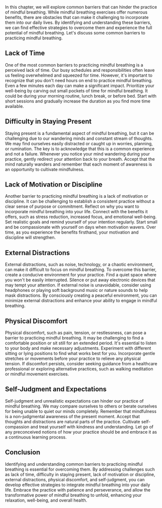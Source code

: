 
In this chapter, we will explore common barriers that can hinder the practice of mindful breathing. While mindful breathing exercises offer numerous benefits, there are obstacles that can make it challenging to incorporate them into our daily lives. By identifying and understanding these barriers, we can find effective strategies to overcome them and experience the full potential of mindful breathing. Let's discuss some common barriers to practicing mindful breathing.

## Lack of Time

One of the most common barriers to practicing mindful breathing is a perceived lack of time. Our busy schedules and responsibilities often leave us feeling overwhelmed and squeezed for time. However, it's important to recognize that you don't need hours on end to practice mindful breathing. Even a few minutes each day can make a significant impact. Prioritize your well-being by carving out small pockets of time for mindful breathing. It could be during your morning routine, lunch break, or before bed. Start with short sessions and gradually increase the duration as you find more time available.

## Difficulty in Staying Present

Staying present is a fundamental aspect of mindful breathing, but it can be challenging due to our wandering minds and constant stream of thoughts. We may find ourselves easily distracted or caught up in worries, planning, or rumination. The key is to acknowledge that this is a common experience and not a failure. Whenever you notice your mind wandering during your practice, gently redirect your attention back to your breath. Accept that the mind naturally wanders and remember that each moment of awareness is an opportunity to cultivate mindfulness.

## Lack of Motivation or Discipline

Another barrier to practicing mindful breathing is a lack of motivation or discipline. It can be challenging to establish a consistent practice without a clear sense of purpose or commitment. Reflect on why you want to incorporate mindful breathing into your life. Connect with the benefits it offers, such as stress reduction, increased focus, and emotional well-being. Set realistic goals and remind yourself of your intention regularly. Start small and be compassionate with yourself on days when motivation wavers. Over time, as you experience the benefits firsthand, your motivation and discipline will strengthen.

## External Distractions

External distractions, such as noise, technology, or a chaotic environment, can make it difficult to focus on mindful breathing. To overcome this barrier, create a conducive environment for your practice. Find a quiet space where you won't be easily interrupted. Silence or put away electronic devices that may tempt your attention. If external noise is unavoidable, consider using headphones or playing soft background music or nature sounds to help mask distractions. By consciously creating a peaceful environment, you can minimize external distractions and enhance your ability to engage in mindful breathing.

## Physical Discomfort

Physical discomfort, such as pain, tension, or restlessness, can pose a barrier to practicing mindful breathing. It may be challenging to find a comfortable position or sit still for an extended period. It's essential to listen to your body and make necessary adjustments. Experiment with different sitting or lying positions to find what works best for you. Incorporate gentle stretches or movements before your practice to relieve any physical tension. If discomfort persists, consider seeking guidance from a healthcare professional or exploring alternative practices, such as walking meditation or mindful movement exercises.

## Self-Judgment and Expectations

Self-judgment and unrealistic expectations can hinder our practice of mindful breathing. We may compare ourselves to others or berate ourselves for being unable to quiet our minds completely. Remember that mindfulness is a non-judgmental awareness of the present moment. Accept that thoughts and distractions are natural parts of the practice. Cultivate self-compassion and treat yourself with kindness and understanding. Let go of any preconceived notions of how your practice should be and embrace it as a continuous learning process.

## Conclusion

Identifying and understanding common barriers to practicing mindful breathing is essential for overcoming them. By addressing challenges such as lack of time, difficulty in staying present, lack of motivation or discipline, external distractions, physical discomfort, and self-judgment, you can develop effective strategies to integrate mindful breathing into your daily life. Embrace the practice with patience and perseverance, and allow the transformative power of mindful breathing to unfold, enhancing your relaxation, well-being, and overall health.
